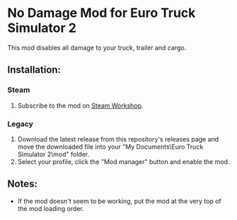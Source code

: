 # No Damage Mod for Euro Truck Simulator 2
This mod disables all damage to your truck, trailer and cargo.

## Installation:
### Steam
1. Subscribe to the mod on [Steam Workshop](https://steamcommunity.com/sharedfiles/filedetails/?id=1724816341).

### Legacy
1. Download the latest release from this repository's releases page and move the downloaded file into your "My Documents\Euro Truck Simulator 2\mod" folder.
2. Select your profile, click the "Mod manager" button and enable the mod.

## Notes:
* If the mod doesn't seem to be working, put the mod at the very top of the mod loading order.
